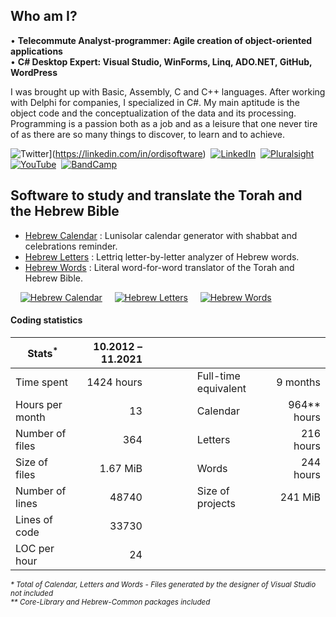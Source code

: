 ## Who am I?

• **Telecommute Analyst-programmer: Agile creation of object-oriented applications**\
• **C# Desktop Expert: Visual Studio, WinForms, Linq, ADO.NET, GitHub, WordPress**

I was brought up with Basic, Assembly, C and C++ languages. After working with Delphi for companies, I specialized in C#. My main aptitude is the object code and the conceptualization of the data and its processing. Programming is a passion both as a job and as a leisure that one never tire of as there are so many things to discover, to learn and to achieve.

![Twitter](https://img.shields.io/badge/ordisoftware-%231DA1F2.svg?style=for-the-badge&logo=Twitter&logoColor=white)](https://linkedin.com/in/ordisoftware)&nbsp;
[![LinkedIn](https://img.shields.io/badge/linkedin-%230077B5.svg?style=for-the-badge&logo=linkedin&logoColor=white)](https://linkedin.com/in/ordisoftware)&nbsp;
[![Pluralsight](https://img.shields.io/badge/Pluralsight-EE3057?style=for-the-badge&logo=pluralsight&logoColor=white)](https://app.pluralsight.com/profile/ordisoftware)&nbsp;
[![YouTube](https://img.shields.io/badge/ordisoftware-%23FF0000.svg?style=for-the-badge&logo=YouTube&logoColor=white)](https://www.youtube.com/user/Ordisoftware)&nbsp;
[![BandCamp](https://img.shields.io/badge/bandcamp-1DA0C3?style=for-the-badge&logo=bandcamp&logoColor=white)](https://ordisoftware.bandcamp.com)&nbsp;

## Software to study and translate the Torah and the Hebrew Bible

- [Hebrew Calendar](https://github.com/Ordisoftware/Hebrew-Calendar) : Lunisolar calendar generator with shabbat and celebrations reminder.
- [Hebrew Letters](https://github.com/Ordisoftware/Hebrew-Letters) : Lettriq letter-by-letter analyzer of Hebrew words.
- [Hebrew Words](https://github.com/Ordisoftware/Hebrew-Words) : Literal word-for-word translator of the Torah and Hebrew Bible.

&nbsp;&nbsp;&nbsp;&nbsp;[![Hebrew Calendar](https://i2.wp.com/www.ordisoftware.com/uploads/2019/10/hebrew-calendar-viewmonth-fr-1.png?resize=204%2C140&ssl=1 "Hebrew Calendar")](https://github.com/Ordisoftware/Hebrew-Calendar)&nbsp;&nbsp;&nbsp;&nbsp;&nbsp;[![Hebrew Letters](https://i2.wp.com/www.ordisoftware.com/uploads/2019/09/hebrew-letters-analyse-fr.png?resize=133%2C140&ssl=1 "Hebrew Letters")](https://github.com/Ordisoftware/Hebrew-Letters)&nbsp;&nbsp;&nbsp;&nbsp;&nbsp;[![Hebrew Words](https://i1.wp.com/www.ordisoftware.com/uploads/2019/09/hebrew-words-verses-fr.png?resize=180%2C140&ssl=1 "Hebrew Words")](https://github.com/Ordisoftware/Hebrew-Words)

#### Coding statistics

|Stats<sup>*</sup>|10.2012 – 11.2021||||
|-|-:|-|-|-:|
|Time spent|1424 hours||Full-time equivalent|9 months|
|Hours per month|13||Calendar|964** hours|
|Number of files|364||Letters|216 hours|
|Size of files|1.67 MiB||Words|244 hours|
|Number of lines|48740||Size of projects|241 MiB|
|Lines of code|33730||||
|LOC per hour|24|&nbsp;&nbsp;&nbsp;&nbsp;&nbsp;&nbsp;&nbsp;&nbsp;&nbsp;&nbsp;&nbsp;&nbsp;&nbsp;|||

<sup><i>* Total of Calendar, Letters and Words - Files generated by the designer of Visual Studio not included<br>
** Core-Library and Hebrew-Common packages included</i></sup>
